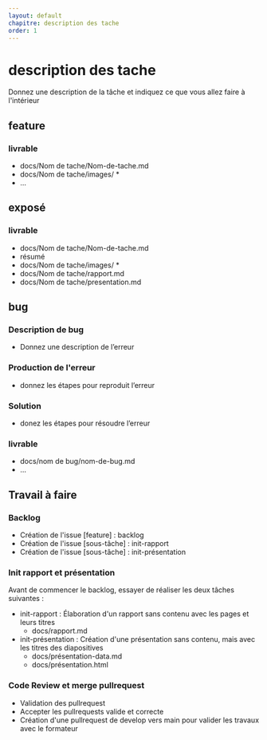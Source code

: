 ```yaml
---
layout: default
chapitre: description des tache
order: 1
---
```

# description des tache 
Donnez une description de la tâche et indiquez ce que vous allez faire à l'intérieur

## feature 

### livrable 
- docs/Nom de tache/Nom-de-tache.md
- docs/Nom de tache/images/ *
- ... 
## exposé 

### livrable 
- docs/Nom de tache/Nom-de-tache.md
 - résumé  
- docs/Nom de tache/images/ *
-  docs/Nom de tache/rapport.md
-  docs/Nom de tache/presentation.md

## bug
### Description de bug
- Donnez une description de l’erreur 

### Production de l'erreur 
 - donnez les étapes pour reproduit l’erreur

 

### Solution 
- donez les étapes pour résoudre l’erreur

### livrable 
- docs/nom de bug/nom-de-bug.md
- ...

## Travail à faire 

### Backlog 
- Création de l'issue [feature] : backlog
- Création de l'issue [sous-tâche] : init-rapport
- Création de l'issue [sous-tâche] : init-présentation

### Init rapport et présentation
Avant de commencer le backlog, essayer de réaliser les deux tâches suivantes : 

- init-rapport : Élaboration d'un rapport sans contenu avec les pages et leurs titres
  - docs/rapport.md
- init-présentation : Création d'une présentation sans contenu, mais avec les titres des diapositives
  - docs/présentation-data.md
  - docs/présentation.html

### Code Review et merge pullrequest
- Validation des pullrequest
- Accepter les pullrequests valide et correcte
- Création d'une pullrequest de develop vers main pour valider les travaux avec le formateur

  